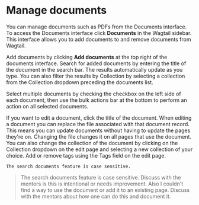 # Manage documents
You can manage documents such as PDFs from the Documents interface. To access the Documents interface click **Documents** in the Wagtail sidebar. This interface allows you to add documents to and remove documents from Wagtail.

Add documents by clicking **Add documents** at the top right of the documents interface. Search for added documents by entering the title of the document in the search bar. The results automatically update as you type. You can also filter the results by Collection by selecting a collection from the Collection dropdown preceding the documents list. 

Select multiple documents by checking the checkbox on the left side of each document, then use the bulk actions bar at the bottom to perform an action on all selected documents.

If you want to edit a document, click the title of the document. When editing a document you can replace the file associated with that document record. This means you can update documents without having to update the pages they're on. Changing the file changes it on all pages that use the document. You can also change the collection of the document by clicking on the Collection dropdown on the edit page and selecting a new collection of your choice. Add or remove tags using the Tags field on the edit page.

```NOTE
The search documents feature is case sensitive.
```

> The search documents feature is case sensitive. Discuss with the mentors is this is intentional or needs improvement. Also I couldn't find a way to use the document or add it to an existing page. Discuss with the mentors about how one can do this and document it.